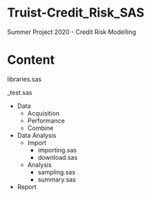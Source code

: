 # Truist-Credit_Risk_SAS
Summer Project 2020 - Credit Risk Modelling

# Content
  libraries.sas
  
  \_test.sas
* Data  
  + Acquisition
  + Performance
  + Combine
* Data Analysis
  + Import
    + importing.sas
    + download.sas
  + Analysis
    + sampling.sas
    + summary.sas
* Report

